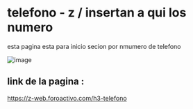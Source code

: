 # telefono - z / insertan a qui los numero
esta pagina esta para inicio secion por nmumero de telefono 

![image](https://github.com/AvastrOficial/phishing-Projz.com/assets/91764815/81e9ee75-b95c-47b5-94bd-7db26de82a84)

## link de la pagina : 
https://z-web.foroactivo.com/h3-telefono
